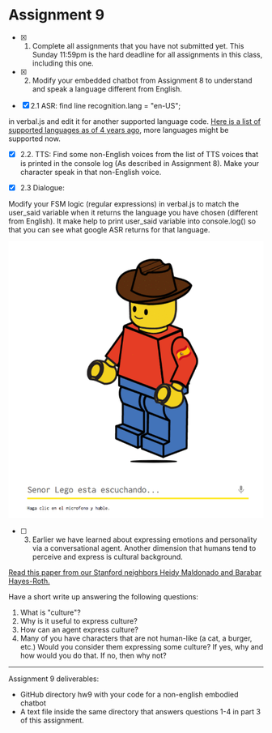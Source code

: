 # Assignment 9

- [x] 1. Complete all assignments that you have not submitted yet. This Sunday 11:59pm is the hard deadline for all assignments in this class, including this one.

- [x] 2. Modify your embedded chatbot from Assignment 8 to understand and speak a language different from English.

- [x] 2.1 ASR: find line 
      recognition.lang = "en-US";

in verbal.js and edit it for another supported language code. [Here is a list of supported languages as of 4 years ago](http://stackoverflow.com/a/14302134), more languages might be supported now.

- [x] 2.2. TTS:
      Find some non-English voices from the list of TTS voices that is printed in the console log (As described in Assignment 8). Make your character speak in that non-English voice. 

- [x] 2.3 Dialogue:

Modify your FSM logic (regular expressions) in verbal.js to match the user_said variable when it returns the language you have chosen (different from English). It make help to print user_said variable into console.log() so that you can see what google ASR returns for that language.

![demo.gif](https://github.com/linnnes/CI2017/blob/master/hw9/demo.gif)

- [ ] 3. Earlier we have learned about expressing emotions and personality via a conversational agent. Another dimension that humans tend to perceive and express is cultural background. 

[Read this paper from our Stanford neighbors Heidy Maldonado and Barabar Hayes-Roth.](https://hci.stanford.edu/publications/2004/CrossCultBelievability0304/CrossCultBelievability0304.pdf)

Have a short write up answering the following questions:
1. What is "culture"?
2. Why is it useful to express culture?
3. How can an agent express culture?
4. Many of you have characters that are not human-like (a cat, a burger, etc.) Would you consider them expressing some culture? If yes, why and how would you do that. If no, then why not?

---

Assignment 9 deliverables:
- GitHub directory hw9 with your code for a non-english embodied chatbot
- A text file inside the same directory that answers questions 1-4 in part 3 of this assignment.




